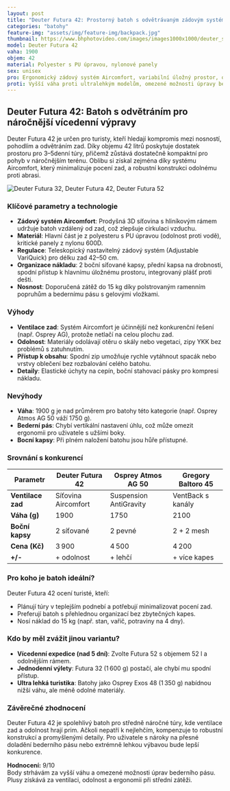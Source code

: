 ```yaml
---
layout: post
title: "Deuter Futura 42: Prostorný batoh s odvětrávaným zádovým systémem pro vícedenní túry"
categories: "batohy"
feature-img: "assets/img/feature-img/backpack.jpg"
thumbnail: https://www.bhphotovideo.com/images/images1000x1000/deuter_sport_34294_3370_futura_pro_42_backpack_1171759.jpg
model: Deuter Futura 42
vaha: 1900
objem: 42
material: Polyester s PU úpravou, nylonové panely
sex: unisex
pro: Ergonomický zádový systém Aircomfort, variabilní úložný prostor, odolné komponenty
proti: Vyšší váha proti ultralehkým modelům, omezené možnosti úpravy bederního pásu
---
```


## Deuter Futura 42: Batoh s odvětráním pro náročnější vícedenní výpravy

Deuter Futura 42 je určen pro turisty, kteří hledají kompromis mezi nosností, pohodlím a odvětráním zad. Díky objemu 42 litrů poskytuje dostatek prostoru pro 3–5denní túry, přičemž zůstává dostatečně kompaktní pro pohyb v náročnějším terénu. Oblibu si získal zejména díky systému Aircomfort, který minimalizuje pocení zad, a robustní konstrukci odolnému proti abrasi.

![Deuter Futura 32, Deuter Futura 42, Deuter Futura 52](https://res.cloudinary.com/dvwv5cne3/image/fetch/w_auto,h_450,c_fill,g_auto,f_auto,q_auto/https://www.bhphotovideo.com/images/images1000x1000/deuter_sport_34294_3370_futura_pro_42_backpack_1171759.jpg)

### Klíčové parametry a technologie

- **Zádový systém Aircomfort**: Prodyšná 3D síťovina s hliníkovým rámem udržuje batoh vzdálený od zad, což zlepšuje cirkulaci vzduchu.
- **Materiál**: Hlavní část je z polyesteru s PU úpravou (odolnost proti vodě), kritické panely z nylonu 600D.
- **Regulace**: Teleskopický nastavitelný zádový systém (Adjustable VariQuick) pro délku zad 42–50 cm.
- **Organizace nákladu**: 2 boční síťované kapsy, přední kapsa na drobnosti, spodní přístup k hlavnímu úložnému prostoru, integrovaný plášť proti dešti.
- **Nosnost**: Doporučená zátěž do 15 kg díky polstrovaným ramenním popruhům a bedernímu pásu s gelovými vložkami.

### Výhody

- **Ventilace zad**: Systém Aircomfort je účinnější než konkurenční řešení (např. Osprey AG), protože netlačí na celou plochu zad.
- **Odolnost**: Materiály odolávají otěru o skály nebo vegetaci, zipy YKK bez problémů s zatuhnutím.
- **Přístup k obsahu**: Spodní zip umožňuje rychle vytáhnout spacák nebo vrstvy oblečení bez rozbalování celého batohu.
- **Detaily**: Elastické úchyty na cepín, boční stahovací pásky pro kompresi nákladu.

### Nevýhody

- **Váha**: 1900 g je nad průměrem pro batohy této kategorie (např. Osprey Atmos AG 50 váží 1750 g).
- **Bederní pás**: Chybí vertikální nastavení úhlu, což může omezit ergonomii pro uživatele s užšími boky.
- **Bocní kapsy**: Při plném naložení batohu jsou hůře přístupné.

### Srovnání s konkurencí

| Parametr          | Deuter Futura 42 | Osprey Atmos AG 50 | Gregory Baltoro 45 |
|-------------------|------------------|---------------------|---------------------|
| **Ventilace zad** | Síťovina Aircomfort | Suspension AntiGravity | VentBack s kanály |
| **Váha (g)**      | 1900             | 1750                | 2100               |
| **Boční kapsy**   | 2 síťované       | 2 pevné             | 2 + 2 mesh         |
| **Cena (Kč)**     | 3 900            | 4 500               | 4 200              |
| **\+/\-**         | \+ odolnost      | \+ lehčí            | \+ více kapes      |

### Pro koho je batoh ideální?

Deuter Futura 42 ocení turisté, kteří:

- Plánují túry v teplejším podnebí a potřebují minimalizovat pocení zad.
- Preferují batoh s přehlednou organizací bez zbytečných kapes.
- Nosí náklad do 15 kg (např. stan, vařič, potraviny na 4 dny).

### Kdo by měl zvážit jinou variantu?

- **Vícedenní expedice (nad 5 dní)**: Zvolte Futura 52 s objemem 52 l a odolnějším rámem.
- **Jednodenní výlety**: Futura 32 (1 600 g) postačí, ale chybí mu spodní přístup.
- **Ultra lehká turistika**: Batohy jako Osprey Exos 48 (1 350 g) nabídnou nižší váhu, ale méně odolné materiály.

### Závěrečné zhodnocení

Deuter Futura 42 je spolehlivý batoh pro středně náročné túry, kde ventilace zad a odolnost hrají prim. Ačkoli nepatří k nejlehčím, kompenzuje to robustní konstrukcí a promyšlenými detaily. Pro uživatele s nároky na přesné doladění bederního pásu nebo extrémně lehkou výbavou bude lepší konkurence.

**Hodnocení:** 9/10  
Body strhávám za vyšší váhu a omezené možnosti úprav bederního pásu. Plusy získává za ventilaci, odolnost a ergonomii při střední zátěži.